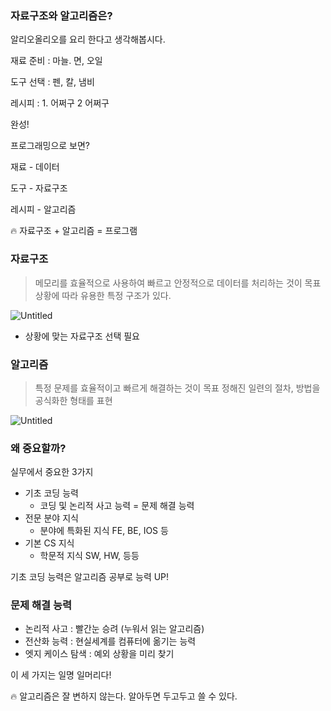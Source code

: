 ### 자료구조와 알고리즘은?

알리오올리오를 요리 한다고 생각해봅시다.

재료 준비 : 마늘. 면, 오일

도구 선택 : 펜, 칼, 냄비

레시피 : 1. 어쩌구 2 어쩌구

완성!

프로그래밍으로 보면?

재료 - 데이터

도구 - 자료구조

레시피 - 알고리즘

<aside>
🔥 자료구조 + 알고리즘 = 프로그램

</aside>

### 자료구조

> 메모리를 효율적으로 사용하여
빠르고 안정적으로 데이터를 처리하는 것이 목표
상황에 따라 유용한 특정 구조가 있다.
> 

![Untitled](https://s3-us-west-2.amazonaws.com/secure.notion-static.com/dc686a2a-7bd0-47d5-b16a-c34c0bb3acff/Untitled.png)

- 상황에 맞는 자료구조 선택 필요

### 알고리즘

> 특정 문제를 효율적이고 빠르게 해결하는 것이 목표
정해진 일련의 절차, 방법을 공식화한 형태를 표현
> 

![Untitled](https://s3-us-west-2.amazonaws.com/secure.notion-static.com/7f04d047-cdcc-4687-9ca6-4a90617dd3f0/Untitled.png)

### 왜 중요할까?

실무에서 중요한 3가지

- 기초 코딩 능력
    - 코딩 및 논리적 사고 능력 = 문제 해결 능력
- 전문 분야 지식
    - 분야에 특화된 지식 FE, BE, IOS 등
- 기본 CS 지식
    - 학문적 지식 SW, HW, 등등

기초 코딩 능력은 알고리즘 공부로 능력 UP!

### 문제 해결 능력

- 논리적 사고 : 빨간눈 승려 (누워서 읽는 알고리즘)
- 전산화 능력 : 현실세계를 컴퓨터에 옮기는 능력
- 엣지 케이스 탐색 :  예외 상황을 미리 찾기

이 세 가지는 일명 일머리다!

<aside>
🔥 알고리즘은 잘 변하지 않는다.
알아두면 두고두고 쓸 수 있다.

</aside>